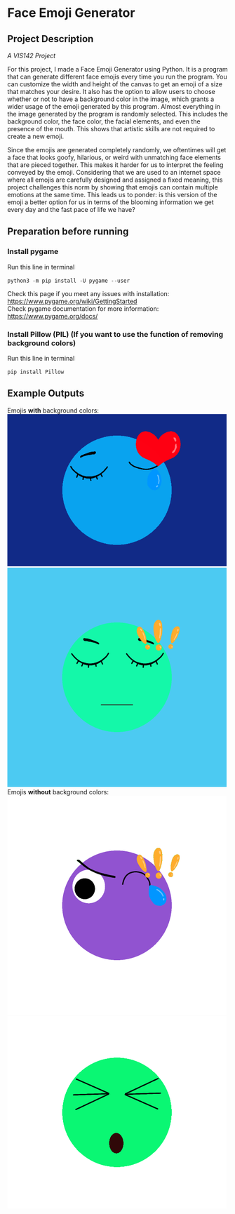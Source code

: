 # Face Emoji Generator
## Project Description
*A VIS142 Project* 

For this project, I made a Face Emoji Generator using Python. It is a program that can generate different face emojis every time you run the program. You can customize the width and height of the canvas to get an emoji of a size that matches your desire. It also has the option to allow users to choose whether or not to have a background color in the image, which grants a wider usage of the emoji generated by this program. Almost everything in the image generated by the program is randomly selected. This includes the background color, the face color, the facial elements, and even the presence of the mouth. This shows that artistic skills are not required to create a new emoji.

Since the emojis are generated completely randomly, we oftentimes will get a face that looks goofy, hilarious, or weird with unmatching face elements that are pieced together. This makes it harder for us to interpret the feeling conveyed by the emoji. Considering that we are used to an internet space where all emojis are carefully designed and assigned a fixed meaning, this project challenges this norm by showing that emojis can contain multiple emotions at the same time. This leads us to ponder: is this version of the emoji a better option for us in terms of the blooming information we get every day and the fast pace of life we have? 

## Preparation before running
### Install pygame
Run this line in terminal
```
python3 -m pip install -U pygame --user
```
Check this page if you meet any issues with installation: https://www.pygame.org/wiki/GettingStarted \
Check pygame documentation for more information: https://www.pygame.org/docs/

### Install Pillow (PIL) (If you want to use the function of removing background colors)
Run this line in terminal
```
pip install Pillow
```

## Example Outputs
Emojis **with** background colors: \
<img src="examples/face1.png" width="500px" /> \
<img src="examples/face3.png" width="500px" /> \
Emojis **without** background colors: \
<img src="examples/face_nobg3.png" width="500px" /> \
<img src="examples/face_nobg5.png" width="500px" />

